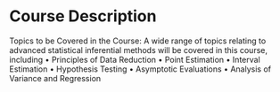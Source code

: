 # Course Description 

Topics to be Covered in the Course: A wide range of topics relating to advanced statistical inferential methods will be covered in this course, including
• Principles of Data Reduction • Point Estimation
• Interval Estimation
• Hypothesis Testing
• Asymptotic Evaluations
• Analysis of Variance and Regression
